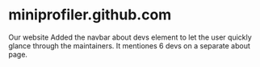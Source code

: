 # miniprofiler.github.com
Our website
Added the navbar about devs element to let the user quickly glance through the maintainers.
It mentiones 6 devs on a separate about page.
